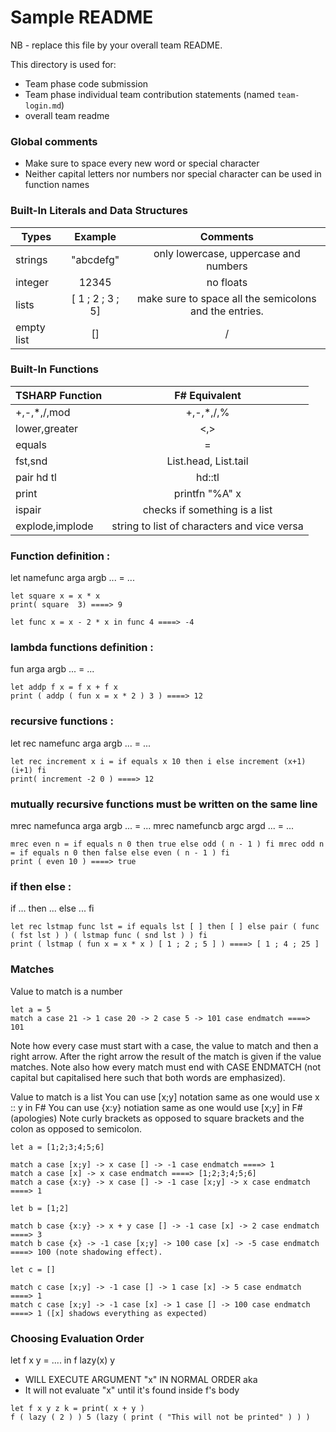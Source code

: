 # Sample README

NB - replace this file by your overall team README.

This directory is used for:

* Team phase code submission
* Team phase individual team contribution statements (named `team-login.md`)
* overall team readme

### Global comments 

* Make sure to space every new word or special character
* Neither capital letters nor numbers nor special character can be used in function names

### Built-In Literals and Data Structures 

| Types         | Example          | Comments                                              |
| ------------- |:----------------:| :----------------------------------------------------:|
| strings       | "abcdefg"        | only lowercase, uppercase and numbers                 |
| integer       | 12345            | no floats                                             |
| lists         | [ 1 ; 2 ; 3 ; 5] | make sure to space all the semicolons and the entries.|
| empty list    | []               | /                                                     |

### Built-In Functions

|TSHARP Function  | F# Equivalent                               |
| --------------  |:-------------------------------------------:|
|+,-,*,/,mod      | +,-,*,/,%                                   |
| lower,greater   | <,>                                         |
| equals          | =                                           |
| fst,snd         | List.head, List.tail                        |
| pair hd tl      | hd::tl                                      |
| print           | printfn "%A" x                              |
| ispair          | checks if something is a list               |
| explode,implode | string to list of characters and vice versa |


### Function definition : 

let namefunc arga argb ... = ...

``` F#
let square x = x * x
print( square  3) ====> 9
```

``` F#
let func x = x - 2 * x in func 4 ====> -4
```

### lambda functions definition : 

fun arga argb ... = ...

``` F#
let addp f x = f x + f x
print ( addp ( fun x = x * 2 ) 3 ) ====> 12
```

### recursive functions : 
let rec namefunc arga argb ... = ...

``` F#
let rec increment x i = if equals x 10 then i else increment (x+1) (i+1) fi
print( increment -2 0 ) ====> 12
```

### mutually recursive functions must be written on the same line
mrec namefunca arga argb ... = ... mrec namefuncb argc argd ... = ...

``` F#
mrec even n = if equals n 0 then true else odd ( n - 1 ) fi mrec odd n = if equals n 0 then false else even ( n - 1 ) fi
print ( even 10 ) ====> true
```

### if then else :
if ... then ... else ... fi

``` F#
let rec lstmap func lst = if equals lst [ ] then [ ] else pair ( func ( fst lst ) ) ( lstmap func ( snd lst ) ) fi
print ( lstmap ( fun x = x * x ) [ 1 ; 2 ; 5 ] ) ====> [ 1 ; 4 ; 25 ]
```

### Matches

Value to match is a number 

```F#
let a = 5
match a case 21 -> 1 case 20 -> 2 case 5 -> 101 case endmatch ====> 101
```

Note how every case must start with a case, the value to match and then a right arrow. After the right arrow the result of the match is given if the value matches. 
Note also how every match must end with CASE ENDMATCH (not capital but capitalised here such that both words are emphasized).

Value to match is a list
You can use [x;y] notation same as one would use x :: y in F#
You can use {x:y} notiation same as one would use [x;y] in F# (apologies)
Note curly brackets as opposed to square brackets and the colon as opposed to semicolon.

```F#
let a = [1;2;3;4;5;6]

match a case [x;y] -> x case [] -> -1 case endmatch ====> 1
match a case [x] -> x case endmatch ====> [1;2;3;4;5;6]
match a case {x:y} -> x case [] -> -1 case [x;y] -> x case endmatch ====> 1
```

```F#
let b = [1;2]

match b case {x:y} -> x + y case [] -> -1 case [x] -> 2 case endmatch ====> 3
match b case {x} -> -1 case [x;y] -> 100 case [x] -> -5 case endmatch ====> 100 (note shadowing effect).
```

```F#
let c = []

match c case [x;y] -> -1 case [] -> 1 case [x] -> 5 case endmatch ====> 1
match c case [x;y] -> -1 case [x] -> 1 case [] -> 100 case endmatch ====> 1 ([x] shadows everything as expected)
```

### Choosing Evaluation Order
let f x y = .... in f lazy(x) y 
* WILL EXECUTE ARGUMENT "x" IN NORMAL ORDER aka
* It will not evaluate "x" until it's found inside f's body

```F#
let f x y z k = print( x + y )
f ( lazy ( 2 ) ) 5 (lazy ( print ( "This will not be printed" ) ) )
```
